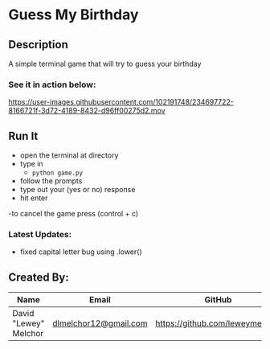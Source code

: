 # Guess My Birthday

## Description
A simple terminal game that will try to guess your birthday

### See it in action below:

https://user-images.githubusercontent.com/102191748/234697722-8166721f-3d72-4189-8432-d96ff00275d2.mov

## Run It
- open the terminal at directory
- type in
    - `python game.py`
- follow the prompts
- type out your (yes or no) response
- hit enter

-to cancel the game press (control + c)

### Latest Updates:
- fixed capital letter bug using .lower()

## Created By:

|Name|Email|GitHub|
|----|-----|-------|
|David "Lewey" Melchor|dlmelchor12@gmail.com|https://github.com/leweymelchor|
